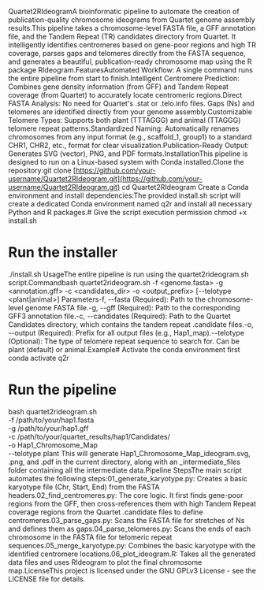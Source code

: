 Quartet2RIdeogramA bioinformatic pipeline to automate the creation of publication-quality chromosome ideograms from Quartet genome assembly results.This pipeline takes a chromosome-level FASTA file, a GFF annotation file, and the Tandem Repeat (TR) candidates directory from Quartet. It intelligently identifies centromeres based on gene-poor regions and high TR coverage, parses gaps and telomeres directly from the FASTA sequence, and generates a beautiful, publication-ready chromosome map using the R package RIdeogram.<!-- You will need to replace this URL -->FeaturesAutomated Workflow: A single command runs the entire pipeline from start to finish.Intelligent Centromere Prediction: Combines gene density information (from GFF) and Tandem Repeat coverage (from Quartet) to accurately locate centromeric regions.Direct FASTA Analysis: No need for Quartet's .stat or .telo.info files. Gaps (Ns) and telomeres are identified directly from your genome assembly.Customizable Telomere Types: Supports both plant (TTTAGGG) and animal (TTAGGG) telomere repeat patterns.Standardized Naming: Automatically renames chromosomes from any input format (e.g., scaffold_1, group1) to a standard CHR1, CHR2, etc., format for clear visualization.Publication-Ready Output: Generates SVG (vector), PNG, and PDF formats.InstallationThis pipeline is designed to run on a Linux-based system with Conda installed.Clone the repository:git clone [https://github.com/your-username/Quartet2RIdeogram.git](https://github.com/your-username/Quartet2RIdeogram.git)
cd Quartet2RIdeogram
Create a Conda environment and install dependencies:The provided install.sh script will create a dedicated Conda environment named q2r and install all necessary Python and R packages.# Give the script execution permission
chmod +x install.sh

# Run the installer
./install.sh
UsageThe entire pipeline is run using the quartet2rideogram.sh script.Commandbash quartet2rideogram.sh -f <genome.fasta> -g <annotation.gff> -c <candidates_dir> -o <output_prefix> [--telotype <plant|animal>]
Parameters-f, --fasta (Required): Path to the chromosome-level genome FASTA file.-g, --gff (Required): Path to the corresponding GFF3 annotation file.-c, --candidates (Required): Path to the Quartet Candidates directory, which contains the tandem repeat .candidate files.-o, --output (Required): Prefix for all output files (e.g., Hap1_map).--telotype (Optional): The type of telomere repeat sequence to search for. Can be plant (default) or animal.Example# Activate the conda environment first
conda activate q2r

# Run the pipeline
bash quartet2rideogram.sh \
  -f /path/to/your/hap1.fasta \
  -g /path/to/your/hap1.gff \
  -c /path/to/your/quartet_results/hap1/Candidates/ \
  -o Hap1_Chromosome_Map \
  --telotype plant
This will generate Hap1_Chromosome_Map_ideogram.svg, .png, and .pdf in the current directory, along with an _intermediate_files folder containing all the intermediate data.Pipeline StepsThe main script automates the following steps:01_generate_karyotype.py: Creates a basic karyotype file (Chr, Start, End) from the FASTA headers.02_find_centromeres.py: The core logic. It first finds gene-poor regions from the GFF, then cross-references them with high Tandem Repeat coverage regions from the Quartet .candidate files to define centromeres.03_parse_gaps.py: Scans the FASTA file for stretches of Ns and defines them as gaps.04_parse_telomeres.py: Scans the ends of each chromosome in the FASTA file for telomeric repeat sequences.05_merge_karyotype.py: Combines the basic karyotype with the identified centromere locations.06_plot_ideogram.R: Takes all the generated data files and uses RIdeogram to plot the final chromosome map.LicenseThis project is licensed under the GNU GPLv3 License - see the LICENSE file for details.
